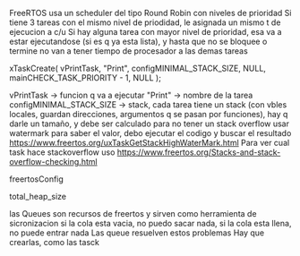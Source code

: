 FreeRTOS usa un scheduler del tipo Round Robin con niveles de prioridad
Si tiene 3 tareas con el mismo nivel de priodidad, le asignada un mismo t de ejecucion a c/u
Si hay alguna tarea con mayor nivel de prioridad, esa va a estar ejecutandose (si es q ya esta lista), y hasta que no se bloquee o termine no van a tener tiempo de procesador a las demas tareas

xTaskCreate( vPrintTask, "Print", configMINIMAL_STACK_SIZE, NULL, mainCHECK_TASK_PRIORITY - 1, NULL );

vPrintTask -> funcion q va a ejecutar 
"Print" -> nombre de la tarea
configMINIMAL_STACK_SIZE -> stack, cada tarea tiene un stack (con vbles locales, guardan direcciones, argumentos q se pasan por funciones), hay q darle un tamaño, y debe ser calculado para no tener un stack overflow
usar watermark para saber el valor, debo ejecutar el codigo y buscar el resultado
https://www.freertos.org/uxTaskGetStackHighWaterMark.html
Para ver cual task hace stackoverflow uso 
https://www.freertos.org/Stacks-and-stack-overflow-checking.html


freertosConfig

total_heap_size 


las Queues son recursos de freertos y sirven como herramienta de sicronizacion
si la cola esta vacia, no puedo sacar nada, 
si la cola esta llena, no puede entrar nada
Las queue resuelven estos problemas
Hay que crearlas, como las tasck

